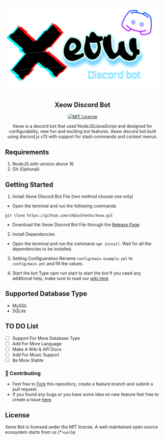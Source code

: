 <div align="center">
<a href="https://github.com/xXQiuChenXx/"><img src="https://github.com/xXQiuChenXx/Xeow/blob/master/src/Images/Xeow.png?raw=true" alt="Xeow"></a>

## Xeow Discord Bot

[![MIT License](https://img.shields.io/github/license/xXQiuChenXx/Xeow?&logo=github)](LICENSE)

Xeow is a discord bot that used NodeJS/JavaScript and designed for configurability, new fun and exciting bot features. Xeow discord bot built using discord.js v13 with support for slash commands and context menus.

</div>

## Requirements

1. NodeJS with version above 16
2. Git (Optional)

## Getting Started

1. Install Xeow Discord Bot File (two method choose one only)
- Open the terminal and run the following commands
```
git clone https://github.com/xXQiuChenXx/Xeow.git
```
- Download the Xeow Discord Bot File through the [Release Page](https://github.com/xXQiuChenXx/Xeow/releases/)

2. Install Dependencies 
- Open the terminal and run the command ```npm install```. Wait for all the dependencies to be installed.

3. Setting Configuaration
Rename ```config/main-example.yml``` to ```config/main.yml``` and fill the values.

4. Start the bot
Type npm run start to start the bot
If you need any additional help, make sure to read our [wiki here](https://github.com/xXQiuChenXx/Xeow/wiki)

## Supported Database Type
- MySQL
- SQLite

## TO DO List
- [ ] Support For More Database Type
- [ ] Add For More Language
- [ ] Make A Wiki & API Docs
- [ ] Add For Music Support
- [ ] Be More Stable

### 🤝 Contributing

* Feel free to [Fork](https://github.com/xXQiuChenXx/Xeow/fork) this repository, create a feature branch and submit a pull request.
* If you found any bugs or you have some idea on new feature feel free to create a issue [here](https://github.com/xXQiuChenXx/Xeow/issues).

## License
Xeow Bot is licensed under the MIT license, A well-maintained open source ecosystem starts from us (*>ω<)φ